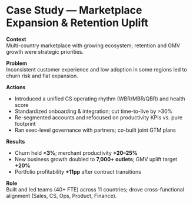 # Case Study — Marketplace Expansion & Retention Uplift

**Context**  
Multi-country marketplace with growing ecosystem; retention and GMV growth were strategic priorities.

**Problem**  
Inconsistent customer experience and low adoption in some regions led to churn risk and flat expansion.

**Actions**  
- Introduced a unified CS operating rhythm (WBR/MBR/QBR) and health score
- Standardized onboarding & integration; cut time-to-live by >30%
- Re-segmented accounts and refocused on productivity KPIs vs. pure footprint
- Ran exec-level governance with partners; co-built joint GTM plans

**Results**  
- Churn held **<3%**; merchant productivity **+20–25%**
- New business growth doubled to **7,000+ outlets**; GMV uplift target **+20%**
- Portfolio profitability **+11pp** after contract transitions

**Role**  
Built and led teams (40+ FTE) across 11 countries; drove cross-functional alignment (Sales, CS, Ops, Product, Finance).
